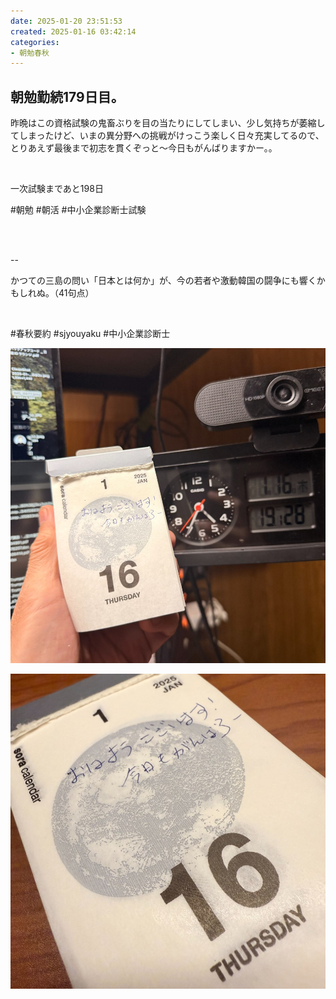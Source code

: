 ```yaml
---
date: 2025-01-20 23:51:53
created: 2025-01-16 03:42:14
categories:
- 朝勉春秋
---
```


## 朝勉勤続179日目。

昨晩はこの資格試験の鬼畜ぶりを目の当たりにしてしまい、少し気持ちが萎縮してしまったけど、いまの異分野への挑戦がけっこう楽しく日々充実してるので、とりあえず最後まで初志を貫くぞっと〜今日もがんばりますかー。。

<br>

一次試験まであと198日

#朝勉 #朝活 #中小企業診断士試験

<br>

  

<br>

\--

かつての三島の問い「日本とは何か」が、今の若者や激動韓国の闘争にも響くかもしれぬ。（41句点）

<br>

#春秋要約 #sjyouyaku #中小企業診断士

  

![](Files/34364701-af0e-472a-bad3-d4892a9f904c.jpg)  

  

![](Files/96fda135-9589-4a32-b490-1ec0fd1d99eb.jpg)